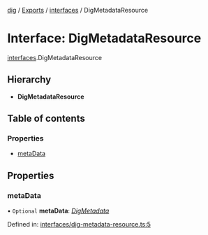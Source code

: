 [dig](../README.md) / [Exports](../modules.md) / [interfaces](../modules/interfaces.md) / DigMetadataResource

# Interface: DigMetadataResource

[interfaces](../modules/interfaces.md).DigMetadataResource

## Hierarchy

* **DigMetadataResource**

## Table of contents

### Properties

- [metaData](interfaces.digmetadataresource.md#metadata)

## Properties

### metaData

• `Optional` **metaData**: [*DigMetadata*](interfaces/dig-metadata.digmetadata.md)

Defined in: [interfaces/dig-metadata-resource.ts:5](https://github.com/dig-platform/dig-app/blob/df110311/projects/dig/src/lib/interfaces/dig-metadata-resource.ts#L5)
